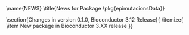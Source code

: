 \name{NEWS} \title{News for Package \pkg{epimutacionsData}}

\section{Changes in version 0.1.0, Bioconductor 3.12 Release}{ \itemize{ \item New package in Bioconductor 3.XX release }}